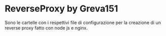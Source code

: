 # ReverseProxy by Greva151
Sono le cartelle con i respettivi file di configurazione per la creazione di un reverse proxy fatto con node js e nginx. 
